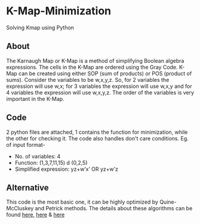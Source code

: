 # K-Map-Minimization
Solving Kmap using Python
## About
The Karnaugh Map or K-Map is a method of simplifying Boolean algebra expressions. The cells in the K-Map are ordered using the Gray Code. K-Map can be created using either SOP (sum of products) or POS (product of sums). Consider the variables to be w,x,y,z. So, for 2 variables the expression will use w,x; for 3 variables the expression will use w,x,y and for 4 variables the expression will use w,x,y,z. The order of the variables is very important in the K-Map.
## Code
2 python files are attached, 1 contains the function for minimization, while the other for checking it.
The code also handles don't care conditions. Eg. of input format-
-  No. of variables: 4
-  Function: (1,3,7,11,15) d (0,2,5)
-  Simplified expression: yz+w’x’ OR yz+w’z
## Alternative
This code is the most basic one, it can be highly optimized by Quine-McCluskey and Petrick methods.
The details about these algorithms can be found [here](https://en.wikipedia.org/wiki/Quine%E2%80%93McCluskey_algorithm), [here](https://en.wikipedia.org/wiki/Petrick%27s_method) & [here](http://www.cs.columbia.edu/~cs6861/handouts/quine-mccluskey-handout.pdf)
